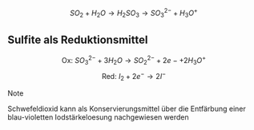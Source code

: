 $$
SO_2 + H_2O \rightarrow H_2SO_3 \rightarrow SO_3^{2-} + H_3O^+
$$
## Sulfite als Reduktionsmittel

$$
\text{Ox: } SO_3^{2-} + 3H_2O \rightarrow SO_2^{2-} + 2e- + 2H_3O^+
$$
$$
\text{Red: } I_2 + 2e^- \rightarrow 2I^-
$$
>[!Note]
>Schwefeldioxid kann als Konservierungsmittel über die Entfärbung einer blau-violetten Iodstärkeloesung nachgewiesen werden